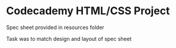 # Codecademy HTML/CSS Project

Spec sheet provided in resources folder

Task was to match design and layout of spec sheet

